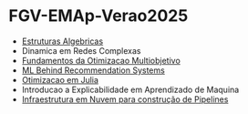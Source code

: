 # FGV-EMAp-Verao2025

- [Estruturas Algebricas](https://ss.cursos.fgv.br/d2l/le/content/164488/Home?itemIdentifier=D2L.LE.Content.ContentObject.ModuleCO-2197833)
- Dinamica em Redes Complexas
- [Fundamentos da Otimizacao Multiobjetivo](https://jefferson.ime.ufg.br/p/18563-publications)
- [ML Behind Recommendation Systems](https://drive.google.com/drive/folders/1Am2RR-tb_yrDgHn0jSLbfiOewobe1BMN)
- [Otimizacao em Julia](https://github.com/bfpc/JuMP-Verao/tree/main)
- Introducao a Explicabilidade em Aprendizado de Maquina
- [Infraestrutura em Nuvem para construção de Pipelines](https://github.com/gabriel-milan/fgv-summer-2025)
